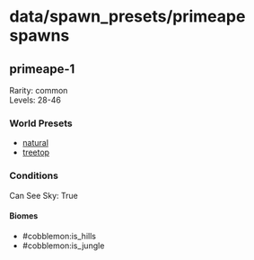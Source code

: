 # data/spawn_presets/primeape spawns  
  
## primeape-1  
Rarity: common  
Levels: 28-46  
  
### World Presets  
* [natural](data/spawn_data/natural.md)  
* [treetop](data/spawn_data/treetop.md)  
  
### Conditions  
Can See Sky: True  
  
#### Biomes  
  * #cobblemon:is_hills
  * #cobblemon:is_jungle
  
